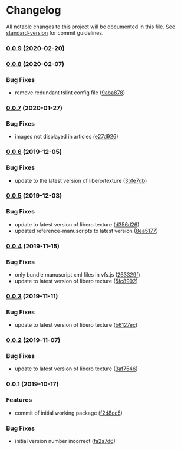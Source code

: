 # Changelog

All notable changes to this project will be documented in this file. See [standard-version](https://github.com/conventional-changelog/standard-version) for commit guidelines.

### [0.0.9](https://github.com/libero/editor/compare/v0.0.8...v0.0.9) (2020-02-20)

### [0.0.8](https://github.com/libero/editor/compare/v0.0.7...v0.0.8) (2020-02-07)


### Bug Fixes

* remove redundant tslint config file ([9aba878](https://github.com/libero/editor/commit/9aba878264b0d08c9bc7f72c7c62af630f14ef28))

### [0.0.7](https://github.com/libero/editor/compare/v0.0.6...v0.0.7) (2020-01-27)


### Bug Fixes

* images not displayed in articles ([e27d926](https://github.com/libero/editor/commit/e27d926f4d79d20de37608c1cc757a27073319de))

### [0.0.6](https://github.com/libero/editor/compare/v0.0.5...v0.0.6) (2019-12-05)


### Bug Fixes

* update to the latest version of libero/texture ([3bfe7db](https://github.com/libero/editor/commit/3bfe7db0bf103853d7b73b52a4a23d16aef83f0f))

### [0.0.5](https://github.com/libero/editor/compare/v0.0.4...v0.0.5) (2019-12-03)


### Bug Fixes

* update to latest version of libero texture ([d356d26](https://github.com/libero/editor/commit/d356d26d9e57fe5c6d9bc982206d0d87044fca78))
* updated reference-manuscripts to latest version ([8ea5177](https://github.com/libero/editor/commit/8ea517730c030e4c27fb2eea9620423f795997e9))

### [0.0.4](https://github.com/libero/editor/compare/v0.0.3...v0.0.4) (2019-11-15)


### Bug Fixes

* only bundle manuscript xml files in vfs.js ([263329f](https://github.com/libero/editor/commit/263329fd8d37bc61c8ff6a1242753688386a424a))
* update to latest version of libero texture ([5fc8992](https://github.com/libero/editor/commit/5fc89925209539cd2679a4176edba91078207894))

### [0.0.3](https://github.com/libero/editor/compare/v0.0.2...v0.0.3) (2019-11-11)


### Bug Fixes

* update to latest version of libero texture ([b6127ec](https://github.com/libero/editor/commit/b6127ec4d380b5ac1fd481051e908d660669521c))

### [0.0.2](https://github.com/libero/editor/compare/v0.0.1...v0.0.2) (2019-11-07)


### Bug Fixes

* update to latest version of libero texture ([3af7546](https://github.com/libero/editor/commit/3af75463b9e10b7140b970e641662d4f5c63b3eb))

### 0.0.1 (2019-10-17)


### Features

* commit of initial working package ([f2d8cc5](https://github.com/libero/editor/commit/f2d8cc5f0f4fc018f99ee8f8263fa3df8924b0eb))


### Bug Fixes

* initial version number incorrect ([fa2a7d6](https://github.com/libero/editor/commit/fa2a7d68fd9f85bb2c787ac8ce597607d12b345d))
